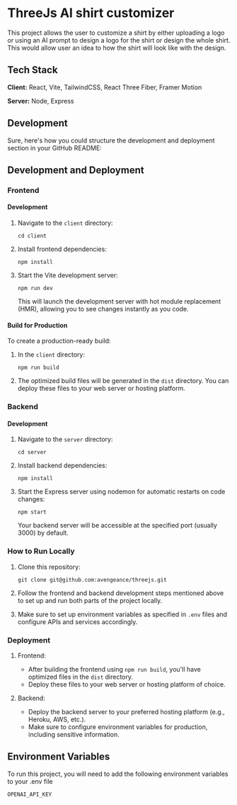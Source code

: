 
# ThreeJs AI shirt customizer

This project allows the user to customize a shirt by either uploading a logo or using an AI prompt to design a logo for the shirt or design the whole shirt. This would allow user an idea to how the shirt will look like with the design.
## Tech Stack

**Client:** React, Vite, TailwindCSS, React Three Fiber, Framer Motion

**Server:** Node, Express


## Development
Sure, here's how you could structure the development and deployment section in your GitHub README:

## Development and Deployment

### Frontend

#### Development

1. Navigate to the `client` directory:
   ```
   cd client
   ```

2. Install frontend dependencies:
   ```
   npm install
   ```

3. Start the Vite development server:
   ```
   npm run dev
   ```

   This will launch the development server with hot module replacement (HMR), allowing you to see changes instantly as you code.

#### Build for Production

To create a production-ready build:

1. In the `client` directory:
   ```
   npm run build
   ```

2. The optimized build files will be generated in the `dist` directory. You can deploy these files to your web server or hosting platform.

### Backend

#### Development

1. Navigate to the `server` directory:
   ```
   cd server
   ```

2. Install backend dependencies:
   ```
   npm install
   ```

3. Start the Express server using nodemon for automatic restarts on code changes:
   ```
   npm start
   ```

   Your backend server will be accessible at the specified port (usually 3000) by default.

### How to Run Locally

1. Clone this repository:
   ```
   git clone git@github.com:avengeance/threejs.git
   ```

2. Follow the frontend and backend development steps mentioned above to set up and run both parts of the project locally.

3. Make sure to set up environment variables as specified in `.env` files and configure APIs and services accordingly.

### Deployment

1. Frontend:
   - After building the frontend using `npm run build`, you'll have optimized files in the `dist` directory.
   - Deploy these files to your web server or hosting platform of choice.

2. Backend:
   - Deploy the backend server to your preferred hosting platform (e.g., Heroku, AWS, etc.).
   - Make sure to configure environment variables for production, including sensitive information.


## Environment Variables

To run this project, you will need to add the following environment variables to your .env file

`OPENAI_API_KEY`



